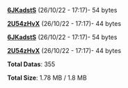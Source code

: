 [**6JKadstS**](/data/6JKadstS.txt) (26/10/22 - 17:17)- 54 bytes

[**2U54zHvX**](/data/2U54zHvX.txt) (26/10/22 - 17:17)- 44 bytes

[**6JKadstS**](/data/6JKadstS.txt) (26/10/22 - 17:17)- 54 bytes

[**2U54zHvX**](/data/2U54zHvX.txt) (26/10/22 - 17:17)- 44 bytes

**Total Datas**: 355

**Total Size**: 1.78 MB / 1.8 MB